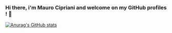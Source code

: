 ### Hi there, i'm Mauro Cipriani and welcome on my GitHub profiles ! 👋

[![Anurag's GitHub stats](https://github-readme-stats.vercel.app/api?username=Martos)](https://github.com/anuraghazra/github-readme-stats)
